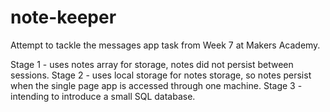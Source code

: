 # note-keeper

Attempt to tackle the messages app task from Week 7 at Makers Academy.

Stage 1 - uses notes array for storage, notes did not persist between sessions.
Stage 2 - uses local storage for notes storage, so notes persist when the single page app is accessed through one machine.
Stage 3 - intending to introduce a small SQL database.

